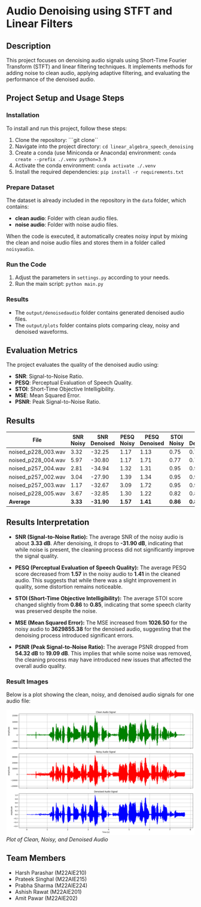 # Audio Denoising using STFT and Linear Filters

## Description
This project focuses on denoising audio signals using Short-Time Fourier Transform (STFT) and linear filtering techniques. It implements methods for adding noise to clean audio, applying adaptive filtering, and evaluating the performance of the denoised audio.

## Project Setup and Usage Steps
### Installation
To install and run this project, follow these steps:

1. Clone the repository: ```git clone``
2. Navigate into the project directory: ```cd linear_algebra_speech_denoising```
3. Create a conda (use Miniconda or Anaconda) environment: ```conda create --prefix ./.venv python=3.9```
4. Activate the conda environment: ```conda activate ./.venv```
5. Install the required dependencies: ```pip install -r requirements.txt```

### Prepare Dataset
The dataset is already included in the repository in the `data` folder, which contains:
- **clean audio**: Folder with clean audio files.
- **noise audio**: Folder with noise audio files.

When the code is executed, it automatically creates noisy input by mixing the clean and noise audio files and stores them in a folder called `noisyaudio`.

### Run the Code
1. Adjust the parameters in `settings.py` according to your needs.
2. Run the main script: `python main.py`

### Results
- The `output/denoisedaudio` folder contains generated denoised audio files.
- The `output/plots` folder contains plots comparing cleay, noisy and denoised waveforms. 

## Evaluation Metrics
The project evaluates the quality of the denoised audio using:
- **SNR**: Signal-to-Noise Ratio.
- **PESQ**: Perceptual Evaluation of Speech Quality.
- **STOI**: Short-Time Objective Intelligibility.
- **MSE**: Mean Squared Error.
- **PSNR**: Peak Signal-to-Noise Ratio.

## Results

| File                   | SNR Noisy | SNR Denoised | PESQ Noisy | PESQ Denoised | STOI Noisy | STOI Denoised | MSE Noisy | MSE Denoised | PSNR Noisy | PSNR Denoised |
|------------------------|-----------|--------------|------------|---------------|------------|----------------|-----------|--------------|------------|----------------|
| noised_p228_003.wav    | 3.32     | -32.25       | 1.17       | 1.13          | 0.75       | 0.73           | 999.01    | 3598151.84    | 56.43      | 20.87          |
| noised_p228_004.wav    | 5.97     | -30.80       | 1.17       | 1.71          | 0.77       | 0.77           | 672.21    | 3195769.51    | 56.13      | 19.36          |
| noised_p257_004.wav    | 2.81     | -34.94       | 1.32       | 1.31          | 0.95       | 0.94           | 1111.79   | 6627045.69    | 57.71      | 19.96          |
| noised_p257_002.wav    | 3.04     | -27.90       | 1.39       | 1.34          | 0.95       | 0.95           | 1162.97   | 1441862.45    | 49.89      | 18.96          |
| noised_p257_003.wav    | 1.17     | -32.67       | 3.09       | 1.72          | 0.95       | 0.93           | 1461.65   | 3537393.54    | 51.00      | 17.16          |
| noised_p228_005.wav    | 3.67     | -32.85       | 1.30       | 1.22          | 0.82       | 0.80           | 751.38    | 3378909.27    | 54.74      | 18.21          |
| **Average**            | **3.33** | **-31.90**   | **1.57**   | **1.41**      | **0.86**   | **0.85**       | **1026.50**| **3629855.38**| **54.32**  | **19.09**      |


## Results Interpretation

- **SNR (Signal-to-Noise Ratio):** The average SNR of the noisy audio is about **3.33 dB**. After denoising, it drops to **-31.90 dB**, indicating that while noise is present, the cleaning process did not significantly improve the signal quality.

- **PESQ (Perceptual Evaluation of Speech Quality):** The average PESQ score decreased from **1.57** in the noisy audio to **1.41** in the cleaned audio. This suggests that while there was a slight improvement in quality, some distortion remains noticeable.

- **STOI (Short-Time Objective Intelligibility):** The average STOI score changed slightly from **0.86** to **0.85**, indicating that some speech clarity was preserved despite the noise.

- **MSE (Mean Squared Error):** The MSE increased from **1026.50** for the noisy audio to **3629855.38** for the denoised audio, suggesting that the denoising process introduced significant errors.

- **PSNR (Peak Signal-to-Noise Ratio):** The average PSNR dropped from **54.32 dB** to **19.09 dB**. This implies that while some noise was removed, the cleaning process may have introduced new issues that affected the overall audio quality.

### Result Images

Below is a plot showing the clean, noisy, and denoised audio signals for one audio file:

![Clean, Noisy, and Denoised Audio](https://github.com/parasharharsh16/linear_algebra_speech_denoising/blob/main/output/plots/noised_p228_005.wav_audio_signals.png)
*Plot of Clean, Noisy, and Denoised Audio*

## Team Members

- Harsh Parashar (M22AIE210)
- Prateek Singhal (M22AIE215)
- Prabha Sharma (M22AIE224)
- Ashish Rawat (M22AIE201)
- Amit Pawar (M22AIE202)
